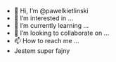 - 👋 Hi, I’m @pawelkietlinski
- 👀 I’m interested in ...
- 🌱 I’m currently learning ...
- 💞️ I’m looking to collaborate on ...
- 📫 How to reach me ...
- Jestem super fajny

<!---
pawelkietlinski/pawelkietlinski is a ✨ special ✨ repository because its `README.md` (this file) appears on your GitHub profile.
You can click the Preview link to take a look at your changes.
--->
